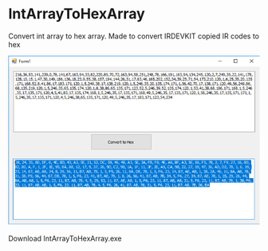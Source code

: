 # IntArrayToHexArray
Convert int array to hex array. Made to convert IRDEVKIT copied IR codes to hex

![alt text](https://github.com/kakopappa/IntArrayToHexArray/blob/master/Untitled.png)




Download IntArrayToHexArray.exe
